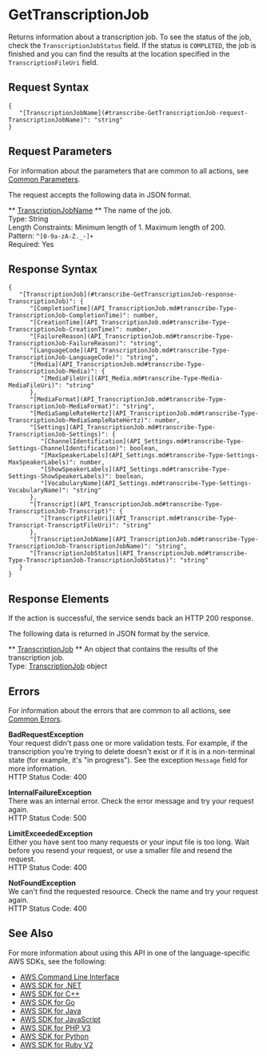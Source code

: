 # GetTranscriptionJob<a name="API_GetTranscriptionJob"></a>

Returns information about a transcription job\. To see the status of the job, check the `TranscriptionJobStatus` field\. If the status is `COMPLETED`, the job is finished and you can find the results at the location specified in the `TranscriptionFileUri` field\.

## Request Syntax<a name="API_GetTranscriptionJob_RequestSyntax"></a>

```
{
   "[TranscriptionJobName](#transcribe-GetTranscriptionJob-request-TranscriptionJobName)": "string"
}
```

## Request Parameters<a name="API_GetTranscriptionJob_RequestParameters"></a>

For information about the parameters that are common to all actions, see [Common Parameters](CommonParameters.md)\.

The request accepts the following data in JSON format\.

 ** [TranscriptionJobName](#API_GetTranscriptionJob_RequestSyntax) **   <a name="transcribe-GetTranscriptionJob-request-TranscriptionJobName"></a>
The name of the job\.  
Type: String  
Length Constraints: Minimum length of 1\. Maximum length of 200\.  
Pattern: `^[0-9a-zA-Z._-]+`   
Required: Yes

## Response Syntax<a name="API_GetTranscriptionJob_ResponseSyntax"></a>

```
{
   "[TranscriptionJob](#transcribe-GetTranscriptionJob-response-TranscriptionJob)": { 
      "[CompletionTime](API_TranscriptionJob.md#transcribe-Type-TranscriptionJob-CompletionTime)": number,
      "[CreationTime](API_TranscriptionJob.md#transcribe-Type-TranscriptionJob-CreationTime)": number,
      "[FailureReason](API_TranscriptionJob.md#transcribe-Type-TranscriptionJob-FailureReason)": "string",
      "[LanguageCode](API_TranscriptionJob.md#transcribe-Type-TranscriptionJob-LanguageCode)": "string",
      "[Media](API_TranscriptionJob.md#transcribe-Type-TranscriptionJob-Media)": { 
         "[MediaFileUri](API_Media.md#transcribe-Type-Media-MediaFileUri)": "string"
      },
      "[MediaFormat](API_TranscriptionJob.md#transcribe-Type-TranscriptionJob-MediaFormat)": "string",
      "[MediaSampleRateHertz](API_TranscriptionJob.md#transcribe-Type-TranscriptionJob-MediaSampleRateHertz)": number,
      "[Settings](API_TranscriptionJob.md#transcribe-Type-TranscriptionJob-Settings)": { 
         "[ChannelIdentification](API_Settings.md#transcribe-Type-Settings-ChannelIdentification)": boolean,
         "[MaxSpeakerLabels](API_Settings.md#transcribe-Type-Settings-MaxSpeakerLabels)": number,
         "[ShowSpeakerLabels](API_Settings.md#transcribe-Type-Settings-ShowSpeakerLabels)": boolean,
         "[VocabularyName](API_Settings.md#transcribe-Type-Settings-VocabularyName)": "string"
      },
      "[Transcript](API_TranscriptionJob.md#transcribe-Type-TranscriptionJob-Transcript)": { 
         "[TranscriptFileUri](API_Transcript.md#transcribe-Type-Transcript-TranscriptFileUri)": "string"
      },
      "[TranscriptionJobName](API_TranscriptionJob.md#transcribe-Type-TranscriptionJob-TranscriptionJobName)": "string",
      "[TranscriptionJobStatus](API_TranscriptionJob.md#transcribe-Type-TranscriptionJob-TranscriptionJobStatus)": "string"
   }
}
```

## Response Elements<a name="API_GetTranscriptionJob_ResponseElements"></a>

If the action is successful, the service sends back an HTTP 200 response\.

The following data is returned in JSON format by the service\.

 ** [TranscriptionJob](#API_GetTranscriptionJob_ResponseSyntax) **   <a name="transcribe-GetTranscriptionJob-response-TranscriptionJob"></a>
An object that contains the results of the transcription job\.  
Type: [TranscriptionJob](API_TranscriptionJob.md) object

## Errors<a name="API_GetTranscriptionJob_Errors"></a>

For information about the errors that are common to all actions, see [Common Errors](CommonErrors.md)\.

 **BadRequestException**   
Your request didn't pass one or more validation tests\. For example, if the transcription you're trying to delete doesn't exist or if it is in a non\-terminal state \(for example, it's "in progress"\)\. See the exception `Message` field for more information\.  
HTTP Status Code: 400

 **InternalFailureException**   
There was an internal error\. Check the error message and try your request again\.  
HTTP Status Code: 500

 **LimitExceededException**   
Either you have sent too many requests or your input file is too long\. Wait before you resend your request, or use a smaller file and resend the request\.  
HTTP Status Code: 400

 **NotFoundException**   
We can't find the requested resource\. Check the name and try your request again\.  
HTTP Status Code: 400

## See Also<a name="API_GetTranscriptionJob_SeeAlso"></a>

For more information about using this API in one of the language\-specific AWS SDKs, see the following:
+  [AWS Command Line Interface](https://docs.aws.amazon.com/goto/aws-cli/transcribe-2017-10-26/GetTranscriptionJob) 
+  [AWS SDK for \.NET](https://docs.aws.amazon.com/goto/DotNetSDKV3/transcribe-2017-10-26/GetTranscriptionJob) 
+  [AWS SDK for C\+\+](https://docs.aws.amazon.com/goto/SdkForCpp/transcribe-2017-10-26/GetTranscriptionJob) 
+  [AWS SDK for Go](https://docs.aws.amazon.com/goto/SdkForGoV1/transcribe-2017-10-26/GetTranscriptionJob) 
+  [AWS SDK for Java](https://docs.aws.amazon.com/goto/SdkForJava/transcribe-2017-10-26/GetTranscriptionJob) 
+  [AWS SDK for JavaScript](https://docs.aws.amazon.com/goto/AWSJavaScriptSDK/transcribe-2017-10-26/GetTranscriptionJob) 
+  [AWS SDK for PHP V3](https://docs.aws.amazon.com/goto/SdkForPHPV3/transcribe-2017-10-26/GetTranscriptionJob) 
+  [AWS SDK for Python](https://docs.aws.amazon.com/goto/boto3/transcribe-2017-10-26/GetTranscriptionJob) 
+  [AWS SDK for Ruby V2](https://docs.aws.amazon.com/goto/SdkForRubyV2/transcribe-2017-10-26/GetTranscriptionJob) 